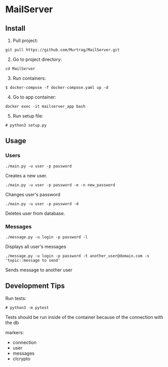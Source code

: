 # MailServer

## Install
1. Pull project:
```
git pull https://github.com/Murtrag/MailServer.git
```
2. Go to project directory:
```
cd MailServer
```
3. Run containers:
```
$ docker-compose -f docker-compose.yaml up -d
```
4. Go to app container:
```
docker exec -it mailserver_app bash
```
5. Run setup file:
```
# python3 setup.py
```

## Usage
### Users
```
./main.py -u user -p password
```

Creates a new user.

```
./main.py -u user -p password -e -n new_password
```

Changes user's password

```
./main.py -u user -p password -d
```

Deletes user from database.

### Messages
```
./message.py -u login -p password -l
```

Displays all user's messages

```
./message.py -u login -p password -t another_user@domain.com -s 'topic::message to send'
```

Sends message to another user

## Development Tips
Run tests:
```
# python3 -m pytest
```

Tests should be run inside of the container because of the connection with the db

markers:
- connection
- user
- messages
- clcrypto
